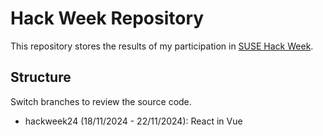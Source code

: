 # Hack Week Repository

This repository stores the results of my participation in [SUSE Hack Week](https://hackweek.opensuse.org/).

## Structure

Switch branches to review the source code.

- hackweek24 (18/11/2024 - 22/11/2024): React in Vue
